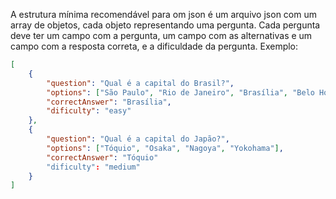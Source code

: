 A estrutura mínima recomendável para om json é um arquivo json com um array de objetos, cada objeto representando uma pergunta. Cada pergunta deve ter um campo com a pergunta, um campo com as alternativas e um campo com a resposta correta, e a dificuldade da pergunta. Exemplo:
```json
[
    {
        "question": "Qual é a capital do Brasil?",
        "options": ["São Paulo", "Rio de Janeiro", "Brasília", "Belo Horizonte"],
        "correctAnswer": "Brasília",
        "dificulty": "easy"
    },
    {
        "question": "Qual é a capital do Japão?",
        "options": ["Tóquio", "Osaka", "Nagoya", "Yokohama"],
        "correctAnswer": "Tóquio"
        "dificulty": "medium"
    }
]
```